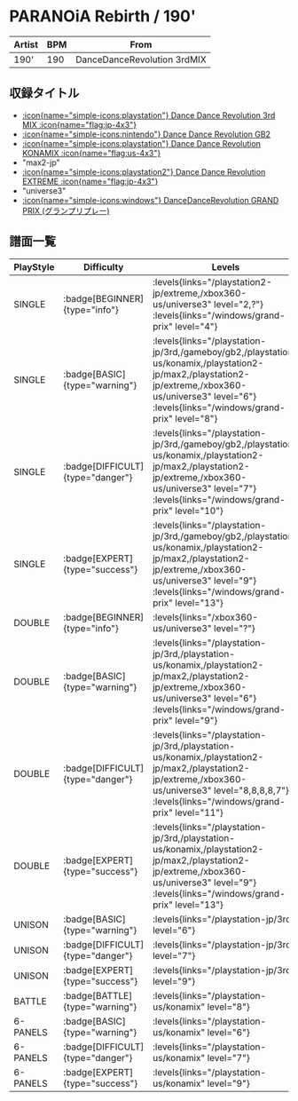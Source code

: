 # PARANOiA Rebirth / 190'

|Artist|BPM|From|
|------|---|----|
|190'|190|DanceDanceRevolution 3rdMIX|

## 収録タイトル

- [:icon{name="simple-icons:playstation"} Dance Dance Revolution 3rd MIX :icon{name="flag:jp-4x3"}](/playstation-jp/3rd)
- [:icon{name="simple-icons:nintendo"} Dance Dance Revolution GB2](/gameboy/gb2)
- [:icon{name="simple-icons:playstation"} Dance Dance Revolution KONAMIX :icon{name="flag:us-4x3"}](/playstation-us/konamix)
- "max2-jp"
- [:icon{name="simple-icons:playstation2"} Dance Dance Revolution EXTREME :icon{name="flag:jp-4x3"}](/playstation2-jp/extreme)
- "universe3"
- [:icon{name="simple-icons:windows"} DanceDanceRevolution GRAND PRIX (グランプリプレー)](/windows/grand-prix)

## 譜面一覧

|PlayStyle|Difficulty|Levels|Notes|Movie|
|---------|----------|------|-----|-----|
|SINGLE| :badge[BEGINNER]{type="info"}| :levels{links="/playstation2-jp/extreme,/xbox360-us/universe3" level="2,?"} :levels{links="/windows/grand-prix" level="4"}|117/0||
|SINGLE| :badge[BASIC]{type="warning"}| :levels{links="/playstation-jp/3rd,/gameboy/gb2,/playstation-us/konamix,/playstation2-jp/max2,/playstation2-jp/extreme,/xbox360-us/universe3" level="6"} :levels{links="/windows/grand-prix" level="8"}|280/0||
|SINGLE| :badge[DIFFICULT]{type="danger"}| :levels{links="/playstation-jp/3rd,/gameboy/gb2,/playstation-us/konamix,/playstation2-jp/max2,/playstation2-jp/extreme,/xbox360-us/universe3" level="7"} :levels{links="/windows/grand-prix" level="10"}|322/0||
|SINGLE| :badge[EXPERT]{type="success"}| :levels{links="/playstation-jp/3rd,/gameboy/gb2,/playstation-us/konamix,/playstation2-jp/max2,/playstation2-jp/extreme,/xbox360-us/universe3" level="9"} :levels{links="/windows/grand-prix" level="13"}|433/0||
|DOUBLE| :badge[BEGINNER]{type="info"}| :levels{links="/xbox360-us/universe3" level="?"}|84/11||
|DOUBLE| :badge[BASIC]{type="warning"}| :levels{links="/playstation-jp/3rd,/playstation-us/konamix,/playstation2-jp/max2,/playstation2-jp/extreme,/xbox360-us/universe3" level="6"} :levels{links="/windows/grand-prix" level="9"}|281/0||
|DOUBLE| :badge[DIFFICULT]{type="danger"}| :levels{links="/playstation-jp/3rd,/playstation-us/konamix,/playstation2-jp/max2,/playstation2-jp/extreme,/xbox360-us/universe3" level="8,8,8,8,7"} :levels{links="/windows/grand-prix" level="11"}|321/0||
|DOUBLE| :badge[EXPERT]{type="success"}| :levels{links="/playstation-jp/3rd,/playstation-us/konamix,/playstation2-jp/max2,/playstation2-jp/extreme,/xbox360-us/universe3" level="9"} :levels{links="/windows/grand-prix" level="13"}|423/0||
|UNISON| :badge[BASIC]{type="warning"}| :levels{links="/playstation-jp/3rd" level="6"}|||
|UNISON| :badge[DIFFICULT]{type="danger"}| :levels{links="/playstation-jp/3rd" level="7"}|||
|UNISON| :badge[EXPERT]{type="success"}| :levels{links="/playstation-jp/3rd" level="9"}|||
|BATTLE| :badge[BATTLE]{type="warning"}| :levels{links="/playstation-us/konamix" level="8"}|||
|6-PANELS| :badge[BASIC]{type="warning"}| :levels{links="/playstation-us/konamix" level="6"}|280/0||
|6-PANELS| :badge[DIFFICULT]{type="danger"}| :levels{links="/playstation-us/konamix" level="7"}|321/0||
|6-PANELS| :badge[EXPERT]{type="success"}| :levels{links="/playstation-us/konamix" level="9"}|433/0||
